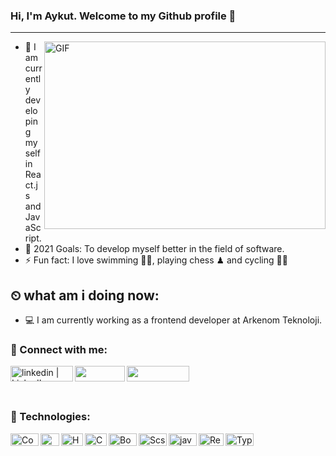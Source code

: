 ### Hi, I'm Aykut. Welcome to my Github profile 👋 
<hr />


<img align="right" alt="GIF" src="https://miro.medium.com/max/1838/1*DX_TIHaAWjPlY9KJ3OH_2w.gif" width="450" height="300" />

- 🌱 I am currently developing myself in React.js and JavaScript.
- 🥅 2021 Goals: To develop myself better in the field of software.
- ⚡ Fun fact: I love swimming 🏊‍♀️, playing chess ♟ and cycling 🚴‍♀️


## ⏲ what am i doing now:
- 💻 I am currently working as a frontend developer at Arkenom Teknoloji.

### 📩 Connect with me:
[<img align="left" alt="linkedin | LinkedIn" height="25px" width="100px" src="https://camo.githubusercontent.com/71924561236b297d0d9586b0a306d77c776e9e7a53a129550007091281cd636e/68747470733a2f2f696d672e736869656c64732e696f2f62616467652f2d4c696e6b6564496e2d3030373742353f7374796c653d666f722d7468652d6261646765266c6f676f3d4c696e6b6564696e266c6f676f436f6c6f723d7768697465" />][linkedin]
[<img align="left" height="25px" width="80px" src="https://camo.githubusercontent.com/933e8a2822f5414a18a7841d325a7849862dc49e6539ea52b042a38b8ea1d3bb/68747470733a2f2f696d672e736869656c64732e696f2f62616467652f2d5745422d4646343038383f7374796c653d666f722d7468652d6261646765266c6f676f3d4875676f266c6f676f436f6c6f723d7768697465" />][web]
[<img align="left" height="25px" width="100" src="https://camo.githubusercontent.com/66c49360ba8aa1a8e2cac17b6b48cfc809479fc8908a92b6f2c361f22cc1f893/68747470733a2f2f696d672e736869656c64732e696f2f62616467652f2d476d61696c2d4431343833363f7374796c653d666f722d7468652d6261646765266c6f676f3d476d61696c266c6f676f436f6c6f723d7768697465" />][gmail]


<br />


[web]: http://dagaykut.online/
[linkedin]: https://www.linkedin.com/in/aykut-da%C4%9F-989a91190/
[gmail]: mailto:adag6534@gmail.com
<br />

### 🔧 Technologies:
[<img align="left" alt="Code" height="20px" width="45px" src="https://camo.githubusercontent.com/3f289d98c7b8dc0adb54cbeebcac97d462b8f027f9b3b88deaaab35eddba49b8/68747470733a2f2f696d672e736869656c64732e696f2f62616467652f5653253230436f64652d3238324333343f6c6f676f3d76697375616c2d73747564696f2d636f6465266c6f676f436f6c6f723d303037414343" />][code]
[<img align="left" alt="Git" height="20px" width="30px" src="https://camo.githubusercontent.com/6872de59dac86ded0a8d5d2beb0cb20b0a9cd7e2bbd578493baa084ad5aa2700/68747470733a2f2f696d672e736869656c64732e696f2f62616467652f6769742d3238324333343f6c6f676f3d676974266c6f676f436f6c6f723d463035303332" />][git]
[<img align="left" alt="HTML" height="20px" width="35px" src="https://camo.githubusercontent.com/abcb2d8365dc291062b0a73ef91f79cb6477ceec8bbeffe915e0a05745990590/68747470733a2f2f696d672e736869656c64732e696f2f62616467652f48544d4c352d3238324333343f6c6f676f3d68746d6c35266c6f676f436f6c6f723d453334463236" />][html]
[<img align="left" alt="CSS" height="20px" width="35px" src="https://camo.githubusercontent.com/1d372ce1dd004b42242a105c8881a869738e4604097976354aeced3322f93bbd/68747470733a2f2f696d672e736869656c64732e696f2f62616467652f435353332d3238324333343f6c6f676f3d63737333266c6f676f436f6c6f723d313537324236" />][css]
[<img align="left" alt="Bootstrap" height="20px" width="45px" src="https://camo.githubusercontent.com/e56d586bf373ad33a4e8c7101246d54d5edc0fb52b87d309b899ce4818bd6086/68747470733a2f2f696d672e736869656c64732e696f2f62616467652f2d426f6f7473747261702d3536334437433f7374796c653d666c61742d737175617265266c6f676f3d626f6f747374726170" />][bootstrap]
[<img align="left" alt="Scss" height="20px" width="45px" src="https://camo.githubusercontent.com/1c29247ccb384a5e29f98ced0719ecd6c209bdcf9f6c0ebc1822479b8b47ddc3/68747470733a2f2f696d672e736869656c64732e696f2f62616467652f536173732d3238324333343f6c6f676f3d73617373266c6f676f436f6c6f723d434336363939" />][scss]
[<img align="left" alt="javascript" height="20px" width="45px" src="https://camo.githubusercontent.com/6f6990a311bb84dff8a426a5686eafc1986184c3b1066580fe36a9b0a0377d26/68747470733a2f2f696d672e736869656c64732e696f2f62616467652f4a6176615363726970742d3238324333343f6c6f676f3d6a617661736372697074266c6f676f436f6c6f723d463744463145" />][javascript]
[<img align="left" alt="React.js" height="20px" width="40px" src="https://camo.githubusercontent.com/137a7a0f28f9e326bcc81a5a0bd853c86435143774c15642d827a5788e778667/68747470733a2f2f696d672e736869656c64732e696f2f62616467652f2d52656163742d626c61636b3f7374796c653d666c61742d737175617265266c6f676f3d7265616374" />][react.js]
[<img align="left" alt="Type Script" height="20px" width="45px" src="https://camo.githubusercontent.com/143b42838efad2c30d8e0d05eb3dea6996e52a03b99576d8318edffd9bdd6155/68747470733a2f2f696d672e736869656c64732e696f2f62616467652f547970655363726970742d3238324333343f6c6f676f3d74797065736372697074266c6f676f436f6c6f723d333137384336" />][typescript]


<br />

[code]: https://code.visualstudio.com/
[git]: https://git-scm.com/
[html]: https://www.html.com/
[css]: https://www.css.com/
[bootstrap]: https://getbootstrap.com/
[scss]: https://sass-lang.com/guide
[javascript]:https://www.javascript.com/
[react.js]: https://tr.reactjs.org/
[typescript]: https://www.typescriptlang.org/

<br />
<br />
